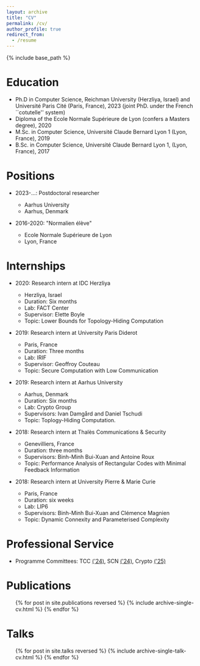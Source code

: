 ```yaml
---
layout: archive
title: "CV"
permalink: /cv/
author_profile: true
redirect_from:
  - /resume
---
```


{% include base_path %}

Education
======
* Ph.D in Computer Science, Reichman University (Herzliya, Israel) and Université Paris Cité (Paris, France), 2023 (joint PhD. under the French ``cotutelle'' system)
* Diploma of the Ecole Normale Supérieure de Lyon (confers a Masters degree), 2020
* M.Sc. in Computer Science, Université Claude Bernard Lyon 1 (Lyon, France), 2019
* B.Sc. in Computer Science, Université Claude Bernard Lyon 1, (Lyon, France), 2017

Positions
======
* 2023-...: Postdoctoral researcher
  * Aarhus University
  * Aarhus, Denmark

* 2016-2020: "Normalien élève"
  * Ecole Normale Supérieure de Lyon
  * Lyon, France
  
Internships
======
* 2020: Research intern at IDC Herzliya
  * Herzliya, Israel
  * Duration: Six months
  * Lab: FACT Center
  * Supervisor: Elette Boyle
  * Topic: Lower Bounds for Topology-Hiding Computation

* 2019: Research intern at University Paris Diderot
  * Paris, France
  * Duration: Three months
  * Lab: IRIF
  * Supervisor: Geoffroy Couteau
  * Topic: Secure Computation with Low Communication

* 2019: Research intern at Aarhus University
  * Aarhus, Denmark
  * Duration: Six months
  * Lab:  Crypto Group
  * Supervisors: Ivan Damgård and Daniel Tschudi
  * Topic: Toplogy-Hiding Computation.

* 2018: Research intern at Thalès Communications & Security
  * Genevilliers, France
  * Duration: three months
  * Supervisors: Binh-Minh Bui-Xuan and Antoine Roux
  * Topic: Performance Analysis of Rectangular Codes with Minimal Feedback Information
  
* 2018: Research intern at University Pierre & Marie Curie
  * Paris, France
  * Duration: six weeks
  * Lab: LIP6
  * Supervisors: Binh-Minh Bui-Xuan and Clémence Magnien
  * Topic: Dynamic Connexity and Parameterised Complexity

Professional Service
======
* Programme Committees: TCC [('24)](https://tcc.iacr.org/2024/callforpapers.php), SCN [('24)](https://scn.unisa.it/scn24/index.php/committees/), Crypto [('25)](https://crypto.iacr.org/2025/callforpapers.php)

Publications
======
  <ul>{% for post in site.publications reversed %}
    {% include archive-single-cv.html %}
  {% endfor %}</ul>
  
Talks
======
  <ul>{% for post in site.talks reversed %}
    {% include archive-single-talk-cv.html  %}
  {% endfor %}</ul>
  
<!---
Teaching
======
  <ul>{% for post in site.teaching reversed %}
    {% include archive-single-cv.html %}
  {% endfor %}</ul>
--->
